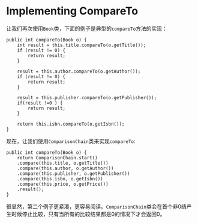 # Implementing CompareTo
让我们再次使用`Book`类，下面的例子是典型的`compareTo`方法的实现：
```
public int compareTo(Book o) {
    int result = this.title.compareTo(o.getTitle());
    if (result != 0) {
        return result;
    }

    result = this.author.compareTo(o.getAuthor());
    if (result != 0) {
        return result;
    }

    result = this.publisher.compareTo(o.getPublisher());
    if(result !=0 ) {
        return result;
    }

    return this.isbn.compareTo(o.getIsbn());
}
```

现在，让我们使用`ComparisonChain`类来实现`compareTo`:

```
public int compareTo(Book o) {
    return ComparisonChain.start()
    .compare(this.title, o.getTitle())
    .compare(this.author, o.getAuthor())
    .compare(this.publisher, o.getPublisher())
    .compare(this.isbn, o.getIsbn())
    .compare(this.price, o.getPrice())
    .result();
}
```

很显然，第二个例子更紧凑，更容易阅读。`ComparisonChain`类会在首个非0结产生时候停止比较，只有当所有的比较结果都是0的情况下才会返回0。
